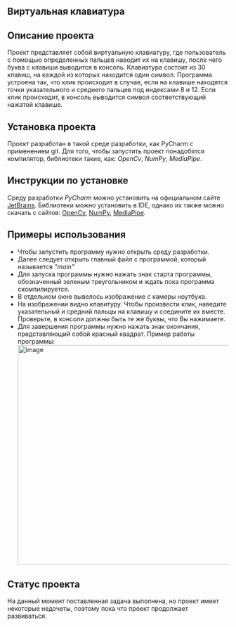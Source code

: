 ## Виртуальная клавиатура #
## Описание проекта #
Проект представляет собой виртуальную клавиатуру, где пользователь с помощью определенных пальцев наводит их на клавишу, после чего буква с клавиши выводится в консоль. Клавиатура состоит из 30 клавиш, на каждой из которых находится один символ. Программа устроена так, что клик происходит в случае, если на клавише находятся точки указательного и среднего пальцев под индексами 8 и 12. Если клик происходит, в консоль выводится символ соответствующий нажатой клавише. 
## Установка проекта #
Проект разработан в такой среде разработки, как PyCharm с применением git. Для того, чтобы запустить проект понадобятся компилятор, библиотеки такие, как: *OpenCv*, *NumPy*, *MediaPipe*. 
## Инструкции по установке #
Среду разработки *PyCharm* можно установить на официальном сайте [JetBrains](https://www.jetbrains.com/ru-ru/pycharm/download/?section=windows). Библиотеки можно установить в IDE, однако их также можно скачать с сайтов: [OpenCv](https://opencv.org/releases/), [NumPy](https://numpy.org/install/), [MediaPipe](https://pypi.org/project/mediapipe/).
## Примеры использования #
- Чтобы запустить программу нужно открыть среду разработки.
- Далее следует открыть главный файл с программой, который называется *"main"*
- Для запуска программы нужно нажать знак старта программы, обозначенный зеленым треугольником и ждать пока программа скомпилируется.
- В отдельном окне вывелось изображение с камеры ноутбука.
- На изображении видно клавитуру. Чтобы произвести клик, наведите указательный и средний пальцы на клавишу и соедините их вместе. Проверьте, в консоли должны быть те же буквы, что Вы нажимаете.
- Для завершения программы нужно нажать знак окончания, представляющий собой красный квадрат.
Пример работы программы:
  <img width="500" alt="image" src="https://github.com/user3737373737/ai-virtual-keyboard/assets/152866675/073d2245-f88d-4577-ae13-3cd6fbe697ad">
## Статус проекта #
На данный момент поставленная задача выполнена, но проект имеет некоторые недочеты, поэтому пока что проект продолжает развиваться.
